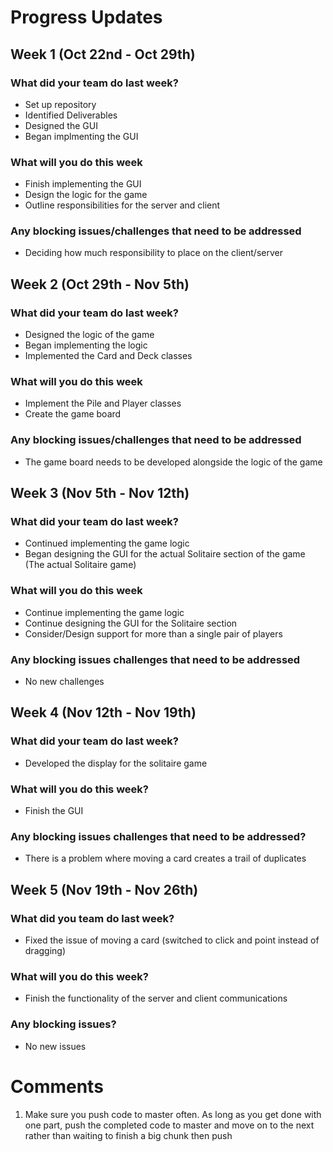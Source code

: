 # Progress Updates 

## Week 1 (Oct 22nd - Oct 29th)

### What did your team do last week?
* Set up repository
* Identified Deliverables
* Designed the GUI
* Began implmenting the GUI

### What will you do this week
* Finish implementing the GUI
* Design the logic for the game
* Outline responsibilities for the server and client

### Any blocking issues/challenges that need to be addressed
* Deciding how much responsibility to place on the client/server

## Week 2 (Oct 29th - Nov 5th)

### What did your team do last week?
* Designed the logic of the game
* Began implementing the logic 
* Implemented the Card and Deck classes

### What will you do this week
* Implement the Pile and Player classes
* Create the game board

### Any blocking issues/challenges that need to be addressed
* The game board needs to be developed alongside the logic of the game

## Week 3 (Nov 5th - Nov 12th)

### What did your team do last week?
* Continued implementing the game logic
* Began designing the GUI for the actual Solitaire section of the game (The actual Solitaire game)

### What will you do this week
* Continue implementing the game logic
* Continue designing the GUI for the Solitaire section
* Consider/Design support for more than a single pair of players

### Any blocking issues challenges that need to be addressed
* No new challenges

## Week 4 (Nov 12th - Nov 19th)

### What did your team do last week?
* Developed the display for the solitaire game

### What will you do this week?
* Finish the GUI

### Any blocking issues challenges that need to be addressed?
* There is a problem where moving a card creates a trail of duplicates

## Week 5 (Nov 19th - Nov 26th)

### What did you team do last week?
* Fixed the issue of moving a card (switched to click and point instead of dragging)

### What will you do this week?
* Finish the functionality of the server and client communications

### Any blocking issues?
* No new issues

# Comments
1. Make sure you push code to master often. As long as you get done with one part, push the completed code to master and move on to the next rather than waiting to finish a big chunk then push
